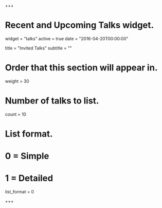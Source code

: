 +++
# Recent and Upcoming Talks widget.
widget = "talks"
active = true
date = "2016-04-20T00:00:00"

title = "Invited Talks"
subtitle = ""

# Order that this section will appear in.
weight = 30

# Number of talks to list.
count = 10

# List format.
#   0 = Simple
#   1 = Detailed
list_format = 0

+++


